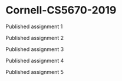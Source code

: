 # Cornell-CS5670-2019

Published assignment 1

Published assignment 2

Published assignment 3

Published assignment 4

Published assignment 5
